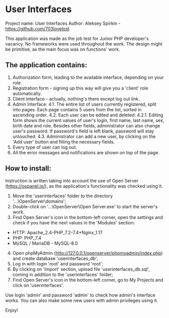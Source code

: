 # User Interfaces

Project name: User Interfaces
Author: Aleksey Spirkin - https://github.com/703lovelost

This application was made as the job test for Junior PHP developer's vacancy.
No frameworks were used throughout the work.
The design might be primitive, as the main focus was on functions' work.

## The application contains:

1. Authorization form, leading to the available interface, depending on your role.
2. Registration form - signing up this way will give you a 'client' role automatically.
3. Client Interface - actually, nothing's there except log out link.
4. Admin Interface:
4.1. The entire list of users currently registered, split into pages. Each page contains 5 users from the list, sorted in ascending order.
4.2. Each user can be edited and deleted:
4.2.1. Editing form shows the current values of user's login, first name, last name, sex, birth date and role.
Besides other fields, administrator can also change user's password. If password's field is left blank, password will stay untouched.
4.3. Administrator can add a new user, by clicking on the 'Add user' button and filling the necessary fields.
5. Every type of user can log out.
6. All the error messages and notifications are shown on top of the page.

## How to install:

Instruction is written taking into account the use of Open Server (https://ospanel.io/), as the application's functionality was checked using it.

1. Move the 'userinterfaces' folder to the directory '...\OpenServer\domains\';
2. Double-click on '...\OpenServer\Open Server.exe' to start the server's work.
3. Find Open Server's icon in the bottom-left corner, open the settings and check if you have the next values in the 'Modules' section:
- HTTP: Apache_2.4-PHP_7.2-7.4+Nginx_1.17
- PHP: PHP_7.4
- MySQL / MariaDB - MySQL-8.0
4. Open phpMyAdmin (http://127.0.0.1/openserver/phpmyadmin/index.php) and create database 'userinterfaces_db';
5. Log in with login 'root' and password 'root';
6. By clicking on 'Import' section, upload file 'userinterfaces_db.sql', coming in addition to the 'userinterfaces' folder;
7. Find Open Server's icon in the bottom-left corner, go to My Projects and click on 'userinterfaces'.

Use login 'admin' and password 'admin' to check how admin's interface works. You can also make some new users with admin privileges using it.

Enjoy!
